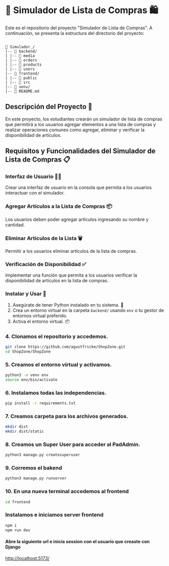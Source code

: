 # 🛒 Simulador de Lista de Compras 🛍

Este es el repositorio del proyecto "Simulador de Lista de Compras". A continuación, se presenta la estructura del directorio del proyecto:

```text

📂 Simulador_/
|-- 📁 backend/
| |-- 📁 media
| |-- 📁 orders
| |-- 📁 products
| |-- 📁 users
|-- 📁 frontend/
| |-- 📁 public
| |-- 📁 src
|-- 📁 venv/
|-- 📓 README.md

```


## Descripción del Proyecto 📝

En este proyecto, los estudiantes crearán un simulador de lista de compras que permitirá a los usuarios agregar elementos a una lista de compras y realizar operaciones comunes como agregar, eliminar y verificar la disponibilidad de artículos.

## Requisitos y Funcionalidades del Simulador de Lista de Compras 📋

### Interfaz de Usuario 👩‍💻

Crear una interfaz de usuario en la consola que permita a los usuarios interactuar con el simulador.

### Agregar Artículos a la Lista de Compras 📦

Los usuarios deben poder agregar artículos ingresando su nombre y cantidad.

### Eliminar Artículos de la Lista 🗑️

Permitir a los usuarios eliminar artículos de la lista de compras.

### Verificación de Disponibilidad ✅

Implementar una función que permita a los usuarios verificar la disponibilidad de artículos en la lista de compras.

### Instalar y Usar 🚀

1. Asegúrate de tener Python instalado en tu sistema. 🐍
2. Crea un entorno virtual en la carpeta `backend/` usando `env` o tu gestor de entornos virtual preferido.
3. Activa el entorno virtual. 📦

### 4. Clonamos el repositorio  y accedemos.
```bash
git clone https://github.com/agustfricke/ShopZone.git
cd ShopZone/ShopZone
```

### 5. Creamos el entorno virtual y activamos.
```bash
python3 -m venv env
source env/bin/activate
```

### 6. Instalamos todas las independencias.
```bash
pip install -r requirements.txt
```

### 7. Creamos carpeta para los archivos generados.
```bash
mkdir dist
mkdir dist/static
```

### 8. Creamos un Super User para acceder al PadAdmin.
```bash
python3 manage.py createsuperuser
```

### 9. Corremos el bakend
```bash
python3 manage.py runserver
```

### 10. En una nueva terminal accedemos al frontend
```bash
cd frontend
```
### Instalamos e iniciamos server frontend
```bash
npm i
npm run dev
```

#### Abre la siguiente url e inicia session con el usuario que creaste con Django
<a href="http://localhost:5173/">http://localhost:5173/</a>
